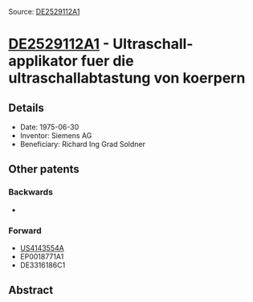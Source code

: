 Source: [DE2529112A1](https://patents.google.com/patent/DE2529112A1)

# [DE2529112A1](DE2529112A1.md) - Ultraschall-applikator fuer die ultraschallabtastung von koerpern

## Details

* Date: 1975-06-30
* Inventor: Siemens AG
* Beneficiary: Richard Ing Grad Soldner

## Other patents

### Backwards
 * 
### Forward
 * [US4143554A](US4143554A.md)
 * EP0018771A1
 * DE3316186C1
## Abstract

